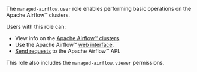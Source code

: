 The `managed-airflow.user` role enables performing basic operations on the Apache Airflow™ clusters.

Users with this role can:
* View info on the [Apache Airflow™ clusters](../../managed-airflow/concepts/index.md#cluster).
* Use the Apache Airflow™ [web interface](../../managed-airflow/operations/af-interfaces.md#web-gui).
* [Send requests](../../managed-airflow/operations/af-interfaces.md#rest-api) to the Apache Airflow™ API.

This role also includes the `managed-airflow.viewer` permissions.
